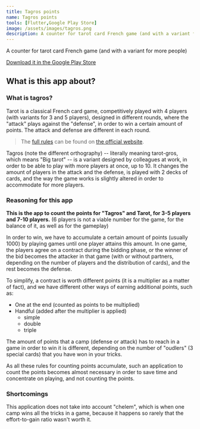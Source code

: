 ```yaml
---
title: Tagros points
name: Tagros points
tools: [Flutter,Google Play Store]
image: /assets/images/tagros.png
description: A counter for tarot card French game (and with a variant for more people)
---
```


A counter for tarot card French game (and with a variant for more people)

[Download it in the Google Play Store](https://play.google.com/store/apps/details?id=com.aroxoft.tagros.points)

## What is this app about?
### What is tagros?
Tarot is a classical French card game, competitively played with 4 players (with variants for 3 and 5 players), designed in different rounds, where the "attack" plays against the "defense", in order to win a certain amount of points. The attack and defense are different in each round.

> The [full rules](https://fftarot.fr/assets/documents/Reglement%20FFT.pdf) can be found on [the official website](https://fftarot.fr/).

Tagros (note the different orthography) -- literally meaning tarot-gros, which means "Big tarot" -- is a variant designed by colleagues at work, in order to be able to play with more players at once, up to 10. It changes the amount of players in the attack and the defense, is played with 2 decks of cards, and the way the game works is slightly altered in order to accommodate for more players.

### Reasoning for this app
**This is the app to count the points for "Tagros" and Tarot, for 3-5 players and 7-10 players.** (6 players is not a viable number for the game, for the balance of it, as well as for the gameplay)

In order to win, we have to accumulate a certain amount of points (usually 1000) by playing games until one player attains this amount. In one game, the players agree on a contract during the bidding phase, or the winner of the bid becomes the attacker in that game (with or without partners, depending on the number of players and the distribution of cards), and the rest becomes the defense.

To simplify, a contract is worth different points (it is a multiplier as a matter of fact), and we have different other ways of earning additional points, such as:
* One at the end (counted as points to be multiplied)
* Handful (added after the multiplier is applied)
    * simple
    * double
    * triple

The amount of points that a camp (defense or attack) has to reach in a game in order to win it is different, depending on the number of "oudlers" (3 special cards) that you have won in your tricks.

As all these rules for counting points accumulate, such an application to count the points becomes almost necessary in order to save time and concentrate on playing, and not counting the points.

### Shortcomings
This application does not take into account "chelem", which is when one camp wins all the tricks in a game, because it happens so rarely that the effort-to-gain ratio wasn't worth it.